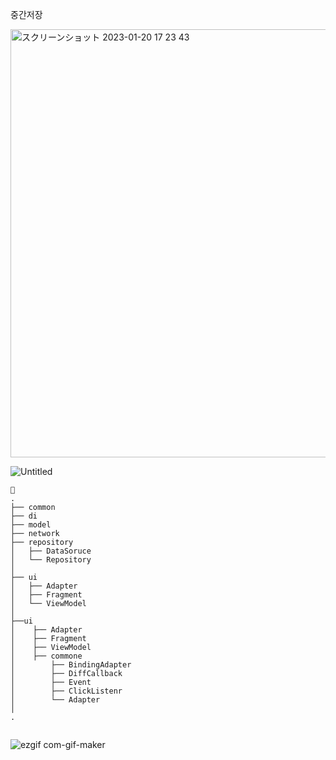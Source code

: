 중간저장


<img width="685" alt="スクリーンショット 2023-01-20 17 23 43" src="https://user-images.githubusercontent.com/80413888/213824660-a8150fdc-ec7b-46ac-b160-e6b22da1ad26.png">


![Untitled](https://user-images.githubusercontent.com/80413888/213824714-5fe3bfbf-0566-44b4-9545-06e93fbc46ea.png)



```
🔖
.
├── common
├── di
├── model
├── network
├── repository
│   ├── DataSoruce
│   └── Repository
│
├── ui
│   ├── Adapter
│   ├── Fragment
│   └── ViewModel
│
├──ui
│    ├── Adapter
│    ├── Fragment
│    ├── ViewModel
│    ├── commone
│        ├── BindingAdapter
│        ├── DiffCallback
│        ├── Event
│        ├── ClickListenr
│        └── Adapter
│ 
.
    
``` 








![ezgif com-gif-maker](https://user-images.githubusercontent.com/80413888/213665087-8072c703-9ab2-49d8-b6fd-1fea49618ab0.gif)
